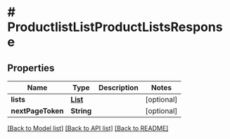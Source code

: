 # # ProductlistListProductListsResponse


## Properties 


Name | Type | Description | Notes
------------ | ------------- | ------------- | -------------
**lists**| [**List<ProductlistProductListEntity>**](ProductlistProductListEntity.md) |   | [optional]
**nextPageToken**| **String** |   | [optional]


[[Back to Model list]](../../README.md#models) [[Back to API list]](../../README.md#endpoints) [[Back to README]](../../README.md)

